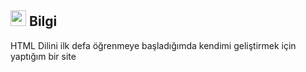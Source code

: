
## <img src="https://cdn.discordapp.com/emojis/889254999652196373.gif?size=96&quality=lossless" width="25">  <b>Bilgi</b>

HTML Dilini ilk defa öğrenmeye başladığımda kendimi geliştirmek için yaptığım bir site
